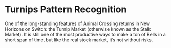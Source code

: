 # Turnips Pattern Recognition
One of the long-standing features of Animal Crossing returns in New Horizons on Switch: the Turnip Market (otherwise known as the Stalk Market). It is still one of the most productive ways to make a ton of Bells in a short span of time, but like the real stock market, it’s not without risks.
